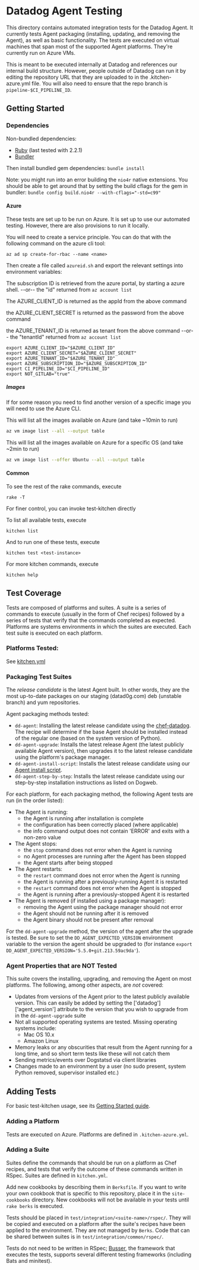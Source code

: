# Datadog Agent Testing

This directory contains automated integration tests for the Datadog Agent. It
currently tests Agent packaging (installing, updating, and removing the Agent),
as well as basic functionality. The tests are executed on virtual machines that
span most of the supported Agent platforms. They're currently run on Azure VMs.

This is meant to be executed internally at Datadog and references our internal build structure.
However, people outside of Datadog can run it by editing the repository URL that they are uploaded to in the .kitchen-azure.yml file. You will also need to ensure that the repo branch is `pipeline-$CI_PIPELINE_ID`.

## Getting Started

### Dependencies
Non-bundled dependencies:
 - [Ruby](http://www.ruby-lang.org/) (last tested with 2.2.1)
 - [Bundler](http://bundler.io/)

Then install bundled gem dependencies:
 ` bundle install `

Note: you might run into an error building the `nio4r` native extensions. You
should be able to get around that by setting the build cflags for the gem
in bundler:
 ` bundle config build.nio4r --with-cflags="-std=c99" `

#### Azure

These tests are set up to be run on Azure.
It is set up to use our automated testing.
However, there are also provisions to run it locally.

You will need to create a service principle.
You can do that with the following command on the azure cli tool:

```
az ad sp create-for-rbac --name <name>
```

Then create a file called `azureid.sh` and export the relevant settings into environment variables:

The subscription ID is retrieved from the azure portal, by starting a azure shell. --or-- the "id" returned from `az account list`

The AZURE_CLIENT_ID is returned as the appId from the above command

the AZURE_CLIENT_SECRET is returned as the password from the above command

the AZURE_TENANT_ID is returned as tenant from the above command --or-- the "tenantId" returned from `az account list`

```
export AZURE_CLIENT_ID="$AZURE_CLIENT_ID"
export AZURE_CLIENT_SECRET="$AZURE_CLIENT_SECRET"
export AZURE_TENANT_ID="$AZURE_TENANT_ID"
export AZURE_SUBSCRIPTION_ID="$AZURE_SUBSCRIPTION_ID"
export CI_PIPELINE_ID="$CI_PIPELINE_ID"
export NOT_GITLAB="true"
```

##### Images

If for some reason you need to find another version of a specific image you will
need to use the Azure CLI.

This will list all the images available on Azure (and take ~10min to run)
```bash
az vm image list --all --output table
```

This will list all the images available on Azure for a specific OS (and take ~2min to run)
```bash
az vm image list --offer Ubuntu --all --output table
```

#### Common

To see the rest of the rake commands, execute

    rake -T

For finer control, you can invoke test-kitchen directly

To list all available tests, execute

    kitchen list

And to run one of these tests, execute

    kitchen test <test-instance>

For more kitchen commands, execute

    kitchen help

## Test Coverage

Tests are composed of platforms and suites. A suite is a series of commands to
execute (usually in the form of Chef recipes) followed by a series of tests
that verify that the commands completed as expected. Platforms are
systems environments in which the suites are executed. Each test suite is
executed on each platform.

### Platforms Tested:

See [kitchen.yml](kitchen.yml)

### Packaging Test Suites

The *release candidate* is the latest Agent built.
In other words, they are the most up-to-date packages on our
staging (datad0g.com) deb (unstable branch) and yum repositories.

Agent packaging methods tested:

- `dd-agent`: Installing the latest release candidate using the
  [chef-datadog](https://github.com/DataDog/chef-datadog). The recipe will
  determine if the base Agent should be installed instead of the regular one
  (based on the system version of Python).
- `dd-agent-upgrade`: Installs the latest release Agent (the latest publicly
  available Agent version), then upgrades it to the latest release candidate
  using the platform's package manager.
- `dd-agent-install-script`: Installs the latest release candidate using our [Agent
  install script](https://raw.github.com/DataDog/dd-agent/master/packaging/datadog-agent/source/install_agent.sh).
- `dd-agent-step-by-step`: Installs the latest release candidate using our
  step-by-step installation instructions as listed on Dogweb.

For each platform, for each packaging method, the following Agent tests are
run (in the order listed):

  * The Agent is running:
    - the Agent is running after installation is complete
    - the configuration has been correctly placed (where applicable)
    - the info command output does not contain 'ERROR' and exits with a non-zero
      value
  * The Agent stops:
    - the `stop` command does not error when the Agent is running
    - no Agent processes are running after the Agent has been stopped
    - the Agent starts after being stopped
  * The Agent restarts:
    - the `restart` command does not error when the Agent is running
    - the Agent is running after a previously-running Agent it is restarted
    - the `restart` command does not error when the Agent is stopped
    - the Agent is running after a previously-stopped Agent it is restarted
  * The Agent is removed (if installed using a package manager):
    - removing the Agent using the package manager should not error
    - the Agent should not be running after it is removed
    - the Agent binary should not be present after removal

For the `dd-agent-upgrade` method, the version of the agent after the upgrade is tested.
Be sure to set the `DD_AGENT_EXPECTED_VERSION` environment variable to the version the agent
should be upgraded to (for instance `export DD_AGENT_EXPECTED_VERSION='5.5.0+git.213.59ac9da'`).

### Agent Properties that are NOT Tested

This suite covers the installing, upgrading, and removing the Agent on most
platforms. The following, among other aspects, are *not* covered:

* Updates from versions of the Agent prior to the latest publicly available
  version. This can easily be added by setting the ['datadog']['agent_version']
  attribute to the version that you wish to upgrade from in the
  `dd-agent-upgrade` suite
* Not all supported operating systems are tested. Missing operating systems
  include:
    - Mac OS 10.x
    - Amazon Linux
* Memory leaks or any obscurities that result from the Agent running for a long time, and so short term tests like these will not catch them
* Sending metrics/events over Dogstatsd via client libraries
* Changes made to an environment by a user (no sudo present, system Python
  removed, supervisor installed etc.)

## Adding Tests

For basic test-kitchen usage, see its [Getting Started
guide](https://github.com/opscode/test-kitchen/wiki/Getting-Started).

### Adding a Platform
Tests are executed on Azure. Platforms are defined in `.kitchen-azure.yml`.

### Adding a Suite
Suites define the commands that should be run on a platform as Chef recipes,
and tests that verify the outcome of these commands written in RSpec. Suites
are defined in `kitchen.yml`.

Add new cookbooks by describing them in `Berksfile`. If you want to write your
own cookbook that is specific to this repository, place it in the
`site-cookbooks` directory. New cookbooks will not be available in your tests
until `rake berks` is executed.

Tests should be placed in `test/integration/<suite-name>/rspec/`. They will be
copied and executed on a platform after the suite's recipes have been applied
to the environment. They are not managed by `Berks`. Code that can be shared
between suites is in `test/integration/common/rspec/`.

Tests do not need to be written in RSpec; [Busser](https://github.com/fnichol/busser),
the framework that executes the tests, supports several different testing
frameworks (including Bats and minitest).

